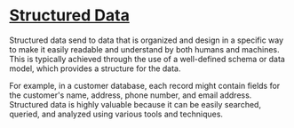 # **[Structured Data](https://www.geeksforgeeks.org/dbms/what-is-structured-data/)**

Structured data send to data that is organized and design in a specific way to make it easily readable and understand by both humans and machines. This is typically achieved through the use of a well-defined schema or data model, which provides a structure for the data.

For example, in a customer database, each record might contain fields for the customer's name, address, phone number, and email address. Structured data is highly valuable because it can be easily searched, queried, and analyzed using various tools and techniques.
